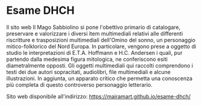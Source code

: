 # Esame DHCH

Il sito web Il Mago Sabbiolino si pone l'obettivo primario di catalogare, preservare e valorizzare i diversi item multimediali relativi alle differenti riscritture e trasposizioni multimediali dell'Omino del sonno, un personaggio mitico-folklorico del Nord Europa. 
In particolare, vengono prese a oggetto di studio le interpretazioni di E.T.A. Hoffmann e H.C. Andersen i quali, pur partendo dalla medesima figura mitologica, ne conferiscono esiti diametralmente opposti. 
Gli oggetti multimediali qui raccolti comprendono i testi dei due autori sopracitati, audiolibri, file multimediali e alcune illustrazioni. In aggiunta, un apparato critico che permetta una conoscenza più completa di questo controverso personaggio letterario.

Sito web disponibile all'indirizzo: https://mairamart.github.io/esame-dhch/
